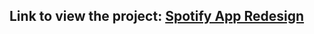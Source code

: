 ## Link to view the project: [Spotify App Redesign](https://www.figma.com/design/uVmibyJp0lyC7HRZl6xGxB/Spotify-App-Redesign?node-id=0-1&t=BaCN4xk7Gnegem5s-1)

